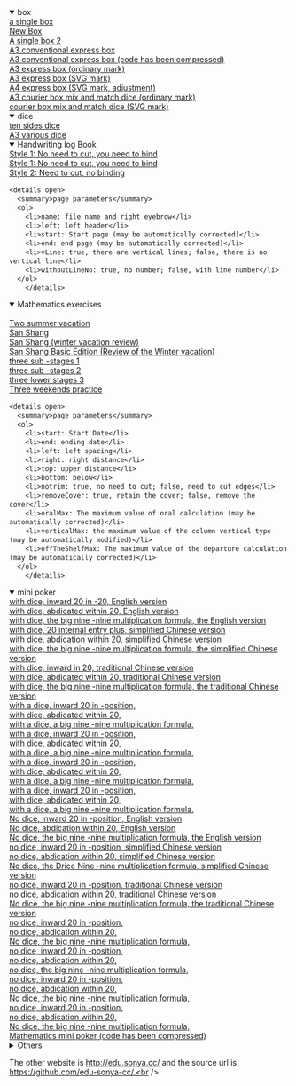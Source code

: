  <details open>
    <summary>box</summary>
		<a target="_blank" href="box/box.htm">a single box</a><br/>
		<a target="_blank" href="box/box_new.htm">New Box</a><br/>
		<a target="_blank" href="box/box_single_file.htm">A single box 2</a><br/>
		<a target="_blank" href="box/cuboid_with_square_section_a3.htm">A3 conventional express box</a><br/>
		<a target="_blank" href="box/cuboid_with_square_section_a3.min.htm">A3 conventional express box (code has been compressed)</a><br/>
		<a target="_blank" href="box/express_box_a3_use_page.htm">A3 express box (ordinary mark)</a><br/>
		<a target="_blank" href="box/express_box_a3_use_svg.htm">A3 express box (SVG mark)</a><br/>
		<a target="_blank" href="box/express_box_a4_use_svg_240210.htm">A4 express box (SVG mark, adjustment)</a><br/>
		<a target="_blank" href="box/express_boxes_and_dices_a3_use_page.htm">A3 courier box mix and match dice (ordinary mark)</a><br/>
		<a target="_blank" href="box/express_boxes_and_dices_a3_use_svg.htm">courier box mix and match dice (SVG mark)</a><br />
  </details>

  <details open><summary>dice</summary>
		<a target="_blank" href="dice/dices_10_faces.htm">ten sides dice</a><br/>
		<a target="_blank" href="dice/dices_a3.htm">A3 various dice</a><br />
  </details>

  <details open><summary>Handwriting log Book</summary>
		<a target="_blank" href="logger/logger.htm">Style 1: No need to cut, you need to bind</a><br/>
		<a target="_blank" href="logger/logger_notNeedCut.htm">Style 1: No need to cut, you need to bind</a><br/>
		<a target="_blank" href="logger/logger1.htm">Style 2: Need to cut, no binding</a><br />

    <details open>
      <summary>page parameters</summary>
      <ol>
        <li>name: file name and right eyebrow</li>
        <li>left: left header</li>
        <li>start: Start page (may be automatically corrected)</li>
        <li>end: end page (may be automatically corrected)</li>
        <li>vLine: true, there are vertical lines; false, there is no vertical line</li>
        <li>withoutLineNo: true, no number; false, with line number</li>
      </ol>
		</details>
  </details>

  <details open><summary>Mathematics exercises</summary>
		<a target="_blank" href="math_exercise/24points.htm" style="display:none;"> </a><br/>
		<a target="_blank" href="math_exercise/grade2_term2_summer_holiday.htm">Two summer vacation</a><br/>
		<a target="_blank" href="math_exercise/grade3_term1.htm">San Shang</a><br/>
		<a target="_blank" href="math_exercise/grade3_term1_winter_holiday.htm">San Shang (winter vacation review)</a><br/>
		<a target="_blank" href="math_exercise/grade3_term1_winter_holiday_basic.htm">San Shang Basic Edition (Review of the Winter vacation)</a><br/>
		<a target="_blank" href="math_exercise/grade3_term2_phase1.htm">three sub -stages 1</a><br/>
		<a target="_blank" href="math_exercise/grade3_term2_phase2.htm">three sub -stages 2</a><br/>
		<a target="_blank" href="math_exercise/grade3_term2_phase3.htm">three lower stages 3</a><br/>
		<a target="_blank" href="math_exercise/grade3_term2_weekend.htm">Three weekends practice</a><br />

    <details open>
      <summary>page parameters</summary>
      <ol>
        <li>start: Start Date</li>
        <li>end: ending date</li>
        <li>left: left spacing</li>
        <li>right: right distance</li>
        <li>top: upper distance</li>
        <li>bottom: below</li>
        <li>notrim: true, no need to cut; false, need to cut edges</li>
        <li>removeCover: true, retain the cover; false, remove the cover</li>
        <li>oralMax: The maximum value of oral calculation (may be automatically corrected)</li>
        <li>verticalMax: the maximum value of the column vertical type (may be automatically modified)</li>
        <li>offTheShelfMax: The maximum value of the departure calculation (may be automatically corrected)</li>
      </ol>
		</details>
  </details>

  <details open><summary>mini poker</summary>
		<a target="_blank" href="mini_poker/math.htm?lang=en_us&no=1&useDice=true">with dice, inward 20 in -20, English version</a><br/>
		<a target="_blank" href="mini_poker/math.htm?lang=en_us&no=2&useDice=true">with dice, abdicated within 20, English version</a><br/>
		<a target="_blank" href="mini_poker/math.htm?lang=en_us&no=3&useDice=true">with dice, the big nine -nine multiplication formula, the English version</a><br/>
		<a target="_blank" href="mini_poker/math.htm?lang=zh_cn&no=1&useDice=true">with dice, 20 internal entry plus, simplified Chinese version</a><br/>
		<a target="_blank" href="mini_poker/math.htm?lang=zh_cn&no=2&useDice=true">with dice, abdication within 20, simplified Chinese version</a><br/>
		<a target="_blank" href="mini_poker/math.htm?lang=zh_cn&no=3&useDice=true">with dice, the big nine -nine multiplication formula, the simplified Chinese version</a><br/>
		<a target="_blank" href="mini_poker/math.htm?lang=zh_tw&no=1&useDice=true">with dice, inward in 20, traditional Chinese version</a><br/>
		<a target="_blank" href="mini_poker/math.htm?lang=zh_tw&no=2&useDice=true">with dice, abdicated within 20, traditional Chinese version</a><br/>
		<a target="_blank" href="mini_poker/math.htm?lang=zh_tw&no=3&useDice=true">with dice, the big nine -nine multiplication formula, the traditional Chinese version</a><br/>
		<a target="_blank" href="mini_poker/math.htm?lang=&no=1&useDice=true">with a dice, inward 20 in -position,</a><br/>
		<a target="_blank" href="mini_poker/math.htm?lang=&no=2&useDice=true">with dice, abdicated within 20,</a><br/>
		<a target="_blank" href="mini_poker/math.htm?lang=&no=3&useDice=true">with a dice, a big nine -nine multiplication formula,</a><br/>
		<a target="_blank" href="mini_poker/math.htm?lang=英文版&no=1&useDice=true">with a dice, inward 20 in -position,</a><br/>
		<a target="_blank" href="mini_poker/math.htm?lang=英文版&no=2&useDice=true">with dice, abdicated within 20,</a><br/>
		<a target="_blank" href="mini_poker/math.htm?lang=英文版&no=3&useDice=true">with a dice, a big nine -nine multiplication formula,</a><br/>
		<a target="_blank" href="mini_poker/math.htm?lang=简体中文版&no=1&useDice=true">with a dice, inward 20 in -position,</a><br/>
		<a target="_blank" href="mini_poker/math.htm?lang=简体中文版&no=2&useDice=true">with dice, abdicated within 20,</a><br/>
		<a target="_blank" href="mini_poker/math.htm?lang=简体中文版&no=3&useDice=true">with a dice, a big nine -nine multiplication formula,</a><br/>
		<a target="_blank" href="mini_poker/math.htm?lang=繁体中文版&no=1&useDice=true">with a dice, inward 20 in -position,</a><br/>
		<a target="_blank" href="mini_poker/math.htm?lang=繁体中文版&no=2&useDice=true">with dice, abdicated within 20,</a><br/>
		<a target="_blank" href="mini_poker/math.htm?lang=繁体中文版&no=3&useDice=true">with a dice, a big nine -nine multiplication formula,</a><br/>
		<a target="_blank" href="mini_poker/math.htm?lang=en_us&no=1&useDice=false">No dice, inward 20 in -position, English version</a><br/>
		<a target="_blank" href="mini_poker/math.htm?lang=en_us&no=2&useDice=false">No dice, abdication within 20, English version</a><br/>
		<a target="_blank" href="mini_poker/math.htm?lang=en_us&no=3&useDice=false">No dice, the big nine -nine multiplication formula, the English version</a><br/>
		<a target="_blank" href="mini_poker/math.htm?lang=zh_cn&no=1&useDice=false">no dice, inward 20 in -position, simplified Chinese version</a><br/>
		<a target="_blank" href="mini_poker/math.htm?lang=zh_cn&no=2&useDice=false">no dice, abdication within 20, simplified Chinese version</a><br/>
		<a target="_blank" href="mini_poker/math.htm?lang=zh_cn&no=3&useDice=false">No dice, the Drice Nine -nine multiplication formula, simplified Chinese version</a><br/>
		<a target="_blank" href="mini_poker/math.htm?lang=zh_tw&no=1&useDice=false">no dice, inward 20 in -position, traditional Chinese version</a><br/>
		<a target="_blank" href="mini_poker/math.htm?lang=zh_tw&no=2&useDice=false">no dice, abdication within 20, traditional Chinese version</a><br/>
		<a target="_blank" href="mini_poker/math.htm?lang=zh_tw&no=3&useDice=false">No dice, the big nine -nine multiplication formula, the traditional Chinese version</a><br/>
		<a target="_blank" href="mini_poker/math.htm?lang=&no=1&useDice=false">no dice, inward 20 in -position,</a><br/>
		<a target="_blank" href="mini_poker/math.htm?lang=&no=2&useDice=false">no dice, abdication within 20,</a><br/>
		<a target="_blank" href="mini_poker/math.htm?lang=&no=3&useDice=false">No dice, the big nine -nine multiplication formula,</a><br/>
		<a target="_blank" href="mini_poker/math.htm?lang=英文版&no=1&useDice=false">no dice, inward 20 in -position,</a><br/>
		<a target="_blank" href="mini_poker/math.htm?lang=英文版&no=2&useDice=false">no dice, abdication within 20,</a><br/>
		<a target="_blank" href="mini_poker/math.htm?lang=英文版&no=3&useDice=false">no dice, the big nine -nine multiplication formula,</a><br/>
		<a target="_blank" href="mini_poker/math.htm?lang=简体中文版&no=1&useDice=false">no dice, inward 20 in -position,</a><br/>
		<a target="_blank" href="mini_poker/math.htm?lang=简体中文版&no=2&useDice=false">no dice, abdication within 20,</a><br/>
		<a target="_blank" href="mini_poker/math.htm?lang=简体中文版&no=3&useDice=false">No dice, the big nine -nine multiplication formula,</a><br/>
		<a target="_blank" href="mini_poker/math.htm?lang=繁体中文版&no=1&useDice=false">no dice, inward 20 in -position,</a><br/>
		<a target="_blank" href="mini_poker/math.htm?lang=繁体中文版&no=2&useDice=false">no dice, abdication within 20,</a><br/>
		<a target="_blank" href="mini_poker/math.htm?lang=繁体中文版&no=3&useDice=false">No dice, the big nine -nine multiplication formula,</a><br />
    <a target="_blank" href="mini_poker/math.min.htm">Mathematics mini poker (code has been compressed)</a><br />
  </details>

  <details>
    <summary>Others</summary>
    <img src="math_exercise/Third Order Magic Square.jpg" alt="math_exercise/Third Order Magic Square.jpg" />
  </details>

  The other website is http://edu.sonya.cc/ and the source url is https://github.com/edu-sonya-cc/.<br />